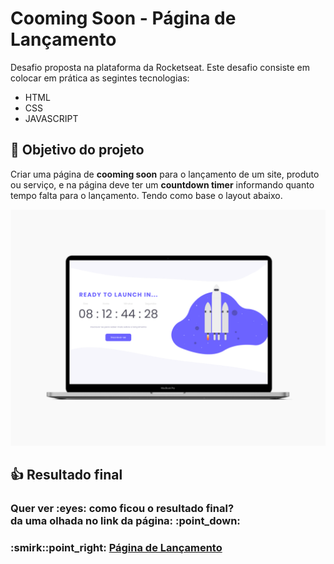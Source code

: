 # Cooming Soon - Página de Lançamento
Desafio proposta na plataforma da Rocketseat. Este desafio consiste em colocar em prática as segintes tecnologias:

* HTML
* CSS
* JAVASCRIPT

## :dart: Objetivo do projeto
Criar uma página de **cooming soon** para o lançamento de um site, produto ou serviço, e na página deve ter um **countdown timer** informando quanto tempo falta para o lançamento. Tendo como base o layout abaixo.

![Layout Cooming Soon](images/layout.png)

## :thumbsup: Resultado final
<h3>Quer ver :eyes: como ficou o resultado final?<br>
da uma olhada no link da página: :point_down:</h3>
<h3>:smirk::point_right: <a href="https://alvaronascimento-dev.github.io/cooming-soon-page-challenge-rocketseat" target="_blank">Página de Lançamento</a></h3>
